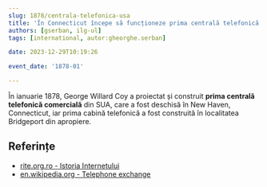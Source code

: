 ```yaml
---
slug: 1878/centrala-telefonica-usa
title: 'În Connecticut începe să funcționeze prima centrală telefonică comercială din SUA'
authors: [gserban, ilg-ul]
tags: [international, autor:gheorghe.serban]

date: 2023-12-29T10:19:26

event_date: '1878-01'

---
```


În ianuarie 1878, George Willard Coy a proiectat și construit
**prima centrală telefonică comercială** din SUA, care a fost deschisă
în New Haven, Connecticut, iar prima cabină telefonică a fost
construită în localitatea Bridgeport din apropiere.

<!-- truncate -->

## Referințe

- [rite.org.ro - Istoria Internetului](https://rite.org.ro/istoria-internetului/)
- [en.wikipedia.org - Telephone exchange](https://en.wikipedia.org/wiki/Telephone_exchange)
